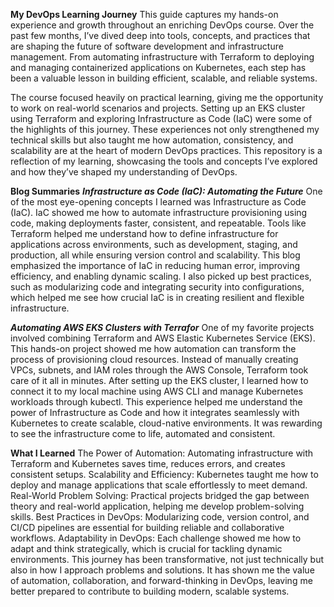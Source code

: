 **My DevOps Learning Journey**
This guide captures my hands-on experience and growth throughout an enriching DevOps course. Over the past few months, I’ve dived deep into tools, concepts, and practices that are shaping the future of software development and infrastructure management. From automating infrastructure with Terraform to deploying and managing containerized applications on Kubernetes, each step has been a valuable lesson in building efficient, scalable, and reliable systems.

The course focused heavily on practical learning, giving me the opportunity to work on real-world scenarios and projects. Setting up an EKS cluster using Terraform and exploring Infrastructure as Code (IaC) were some of the highlights of this journey. These experiences not only strengthened my technical skills but also taught me how automation, consistency, and scalability are at the heart of modern DevOps practices. This repository is a reflection of my learning, showcasing the tools and concepts I’ve explored and how they’ve shaped my understanding of DevOps.

**Blog Summaries**
***Infrastructure as Code (IaC): Automating the Future***
One of the most eye-opening concepts I learned was Infrastructure as Code (IaC). IaC showed me how to automate infrastructure provisioning using code, making deployments faster, consistent, and repeatable. Tools like Terraform helped me understand how to define infrastructure for applications across environments, such as development, staging, and production, all while ensuring version control and scalability.
This blog emphasized the importance of IaC in reducing human error, improving efficiency, and enabling dynamic scaling. I also picked up best practices, such as modularizing code and integrating security into configurations, which helped me see how crucial IaC is in creating resilient and flexible infrastructure.

***Automating AWS EKS Clusters with Terrafor***
One of my favorite projects involved combining Terraform and AWS Elastic Kubernetes Service (EKS). This hands-on project showed me how automation can transform the process of provisioning cloud resources. Instead of manually creating VPCs, subnets, and IAM roles through the AWS Console, Terraform took care of it all in minutes.
After setting up the EKS cluster, I learned how to connect it to my local machine using AWS CLI and manage Kubernetes workloads through kubectl. This experience helped me understand the power of Infrastructure as Code and how it integrates seamlessly with Kubernetes to create scalable, cloud-native environments. It was rewarding to see the infrastructure come to life, automated and consistent.

**What I Learned**
The Power of Automation: Automating infrastructure with Terraform and Kubernetes saves time, reduces errors, and creates consistent setups.
Scalability and Efficiency: Kubernetes taught me how to deploy and manage applications that scale effortlessly to meet demand.
Real-World Problem Solving: Practical projects bridged the gap between theory and real-world application, helping me develop problem-solving skills.
Best Practices in DevOps: Modularizing code, version control, and CI/CD pipelines are essential for building reliable and collaborative workflows.
Adaptability in DevOps: Each challenge showed me how to adapt and think strategically, which is crucial for tackling dynamic environments.
This journey has been transformative, not just technically but also in how I approach problems and solutions. It has shown me the value of automation, collaboration, and forward-thinking in DevOps, leaving me better prepared to contribute to building modern, scalable systems.
